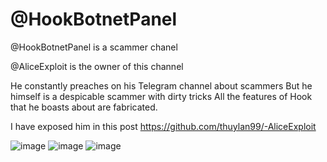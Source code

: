 # @HookBotnetPanel

@HookBotnetPanel is a scammer chanel

@AliceExploit is the owner of this channel

He constantly preaches on his Telegram channel about scammers
But he himself is a despicable scammer with dirty tricks
All the features of Hook that he boasts about are fabricated.

I have exposed him in this post https://github.com/thuylan99/-AliceExploit

![image](https://github.com/thuylan99/-HookBotnetPanel/assets/146705172/64261730-d995-4467-9707-d1283fd7c497)
![image](https://github.com/thuylan99/-HookBotnetPanel/assets/146705172/0a20ce0a-d97f-447a-9520-7db32c9d0001)
![image](https://github.com/thuylan99/-HookBotnetPanel/assets/146705172/d3a283b8-080d-4176-90c1-1f27614efe3d)
